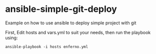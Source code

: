 ansible-simple-git-deploy
=========================

Example on how to use ansible to deploy simple project with git 

First, Edit hosts and vars.yml to suit your needs, then run the playbook using: 

```
ansible-playbook -i hosts enferno.yml 
```
